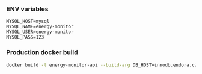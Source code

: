 ### ENV variables
```dotenv
MYSQL_HOST=mysql
MYSQL_NAME=energy-monitor
MYSQL_USER=energy-monitor
MYSQL_PASS=123
```

### Production docker build
```bash
docker build -t energy-monitor-api --build-arg DB_HOST=innodb.endora.cz:3306 --build-arg DB_NAME=energymonitor --build-arg DB_USER=energy --build-arg DB_PASS='Abc123_#' .
```
